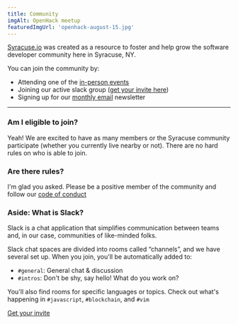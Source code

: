 ```yaml
---
title: Community
imgAlt: OpenHack meetup
featuredImgUrl: 'openhack-august-15.jpg'
---
```


[Syracuse.io](/) was created as a resource to foster and help grow the software developer
community here in Syracuse, NY.

You can join the community by:

- Attending one of the [in-person events](/groups)
- Joining our active slack group ([get your invite here](https://slackacuse.herokuapp.com))
- Signing up for our [monthly email](https://tinyletter.com/syracuseio) newsletter

---

### Am I eligible to join?

Yeah! We are excited to have as many members or the Syracuse community
participate (whether you currently live nearby or not). There are no
hard rules on who is able to join.

### Are there rules?

I'm glad you asked. Please be a positive member of the community and follow
our [code of conduct](/code-of-conduct)

<div class='well small'>

### Aside: What is Slack?

Slack is a chat application that simplifies communication between
teams and, in our case, communities of like-minded folks.

Slack chat spaces are divided into rooms called “channels”,
and we have several set up. When you join, you'll be
automatically added to:

- `#general`: General chat & discussion
- `#intros`: Don't be shy, say hello! What do you work on?

You'll also find rooms for specific languages or topics. Check out what's happening in `#javascript`, `#blockchain`, and `#vim`

<!--<script async defer src="https://syracuseio.now.sh/slackin.js?large"></script>-->

<p class="text-center">
  <a href="//slackacuse.herokuapp.com" class="btn btn-default btn-lg ">
    Get your invite <i class="fa fa-slack" />
  </a>
</p>

</div>
